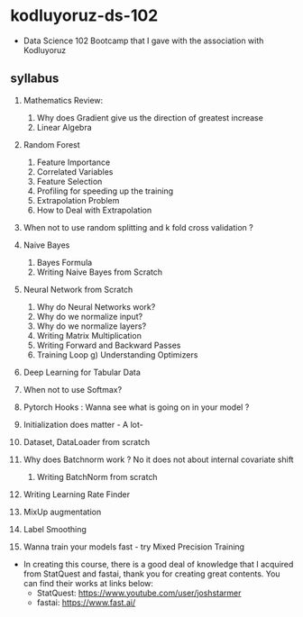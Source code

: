 # kodluyoruz-ds-102

* Data Science 102 Bootcamp that I gave with the association with Kodluyoruz


## syllabus

1. Mathematics Review:
    1. Why does Gradient give us the direction of greatest increase
    2. Linear Algebra 

2. Random Forest 
    1. Feature Importance 
    2. Correlated Variables 
    3. Feature Selection 
    4. Profiling for speeding up the training 
    5. Extrapolation Problem  
    1. How to Deal with Extrapolation 
3. When not to use random splitting and k fold cross validation ? 
4. Naive Bayes 
    1. Bayes Formula 
    2. Writing Naive Bayes from Scratch 
5. Neural Network from Scratch 
    1. Why do Neural Networks work? 
    2. Why do  we normalize input? 
    3. Why do we normalize layers? 
    4. Writing Matrix Multiplication 
    5. Writing Forward and Backward Passes 
    6. Training Loop g) Understanding Optimizers 
6. Deep Learning for Tabular Data 
7. When not to use Softmax? 
8. Pytorch Hooks : Wanna see what is going on in your model ? 
9. Initialization does matter - A lot- 
10. Dataset, DataLoader from scratch 
11. Why does Batchnorm work ? No it does not about internal covariate shift 
    1. Writing BatchNorm from scratch 
12. Writing Learning Rate Finder 
13. MixUp augmentation 
14. Label Smoothing 
15. Wanna train your models fast - try Mixed Precision Training


* In creating this course, there is a good deal of knowledge that I acquired from StatQuest and fastai, thank you for creating great contents. You can find their works at links below:
    * StatQuest: https://www.youtube.com/user/joshstarmer
    * fastai:  https://www.fast.ai/
